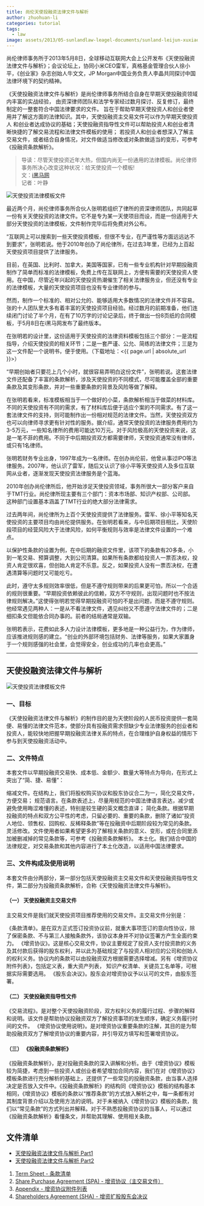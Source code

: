 ```yaml
---
title: 尚伦天使投融资法律文件与解析
author: zhuohuan-li
categories: tutorial
tags:
  - law
image: assets/2013/05-sunlandlaw-leagel-documents/sunland-leijun-xuxiaoping.jpg
---
```


尚伦律师事务所于2013年5月8日，全球移动互联网大会上公开发布《天使投融资法律文件与解析》；会议论坛上，协同小米CEO雷军，真格基金管理合伙人徐小平，《创业家》杂志创始人牛文文，JP Morgan中国业务负责人李晶共同探讨中国法律环境下的契约精神。

《天使投融资法律文件与解析》是尚伦律师事务所结合自身在早期天使投融资领域内丰富的实战经验， 由资深律师团队和法学专家经过数月探讨、反复修订，最终制定的一整套符合中国法律要求的文件。 旨在于帮助早期天使投资人和创业者使用并了解这方面的法律知识。其中，天使投融资主交易文件可以作为早期天使投资人 和创业者达成协议的基础；天使投融资指导性文件可以帮助投资人和创业者清晰快捷的了解交易流程和法律文件模板的使用； 若投资人和创业者想深入了解主交易文件，或者结合自身情况，对文件做适当修改或对条款做适当的变形，可参考《投融资条款解析》。

> 导读：尽管天使投资近年大热，但国内尚无一份通用的法律模板。尚伦律师事务所决心改变这种状况：给天使投资一个模板!  
> 文：[i黑马网](http://www.iheima.com/article-40071.html)  
> 记者：叶静  

![天使投资法律模板文件](/assets/2013/05-sunlandlaw-leagel-documents/chuangyejia.jpg)

最近两个月，尚伦律师事务所合伙人张明若组织了律所的资深律师团队，共同起草一份有关天使投资的法律文件。它不是专为某一天使项目而设，而是一份适用于大部分天使投资的法律模板，文件制作完毕后将免费对外公布。

“互联网上可以搜索到一些天使投资模板，但很不专业，在严谨性等方面远远达不到要求”，张明若说。他于2010年创办了尚伦律所，在过去3年里，已经为上百起天使投资项目提供了法律服务。

目前，在英国、比利时、加拿大，美国等国家，已有一些专业机构针对早期投融资制作了简单而标准的法律模板，免费上传在互联网上，方便有需要的天使投资人使用。在中国，尽管近年兴起的天使投资热潮催生了相关法律服务业，但还没有专业的法律模板，大量的天使投资项目也没有专业律师的参与。

然而，制作一个标准的、相对公允的、能够适用大多数情况的法律文件并不容易。张的十人团队里大多有着丰富的天使投资项目经验。经过数月的前期准备，他们连续闭门讨论了半个月，在有了10万字的讨论记录后，终于做出一份8页纸的合同模板，于5月8日在i黑马网发布了最终版本。

在张明若的设计里，这份适用于天使投资的法律资料模板包括三个部分：一是流程指导，介绍天使投资的相关环节；二是一套严谨、公允、简练的法律文件；三是为这一文件配一个说明书，便于使用。（下载地址：<{{ page.url | absolute_url }}>）

“早期创始者只要花上几个小时，就很容易弄明白这份文件”，张明若说。这套法律文件还配备了丰富的条款解析，涉及天使投资的不同模式，尽可能覆盖全部的重要条款及其变形条款，并对一些重要条款的背景及风险等做了解释。

在张明若看来，标准模板相当于一个做好的小菜，条款解析相当于做菜的材料库。不同的天使投资有不同的需求，有了材料库后便于适应个案的不同需求。有了这一套法律文件的支持，则可能制作出一份相对规范的法律文件。当然，天使投资双方也可以向律师寻求更有针对性的服务。据介绍，通常天使投资的法律服务费用约为3-5万元，一些知名律所的费用可能达10万元。对于风险极高的天使投资来说，这是一笔不菲的费用。不同于中后期投资双方都需要律师，天使投资通常没有律师，或只有1名律师。

张明若财务专业出身，1997年成为一名律师。在创办尚伦前，他曾从事过IPO等法律服务。2007年，他认识了雷军，随后又认识了徐小平等天使投资人及多位互联网从业者，逐渐发现天使投资法律服务是个蓝海。

2010年创办尚伦律所后，他开始涉足天使投资领域，事务所很大一部分客户来自于TMT行业。尚伦律所现主要有三个部门：资本市场部、知识产权部、公司部。这种部门设置基本涵盖了TMT行业的绝大部分法律需求。

过去两年间，尚伦律所为上百个天使投资提供了法律服务。雷军、徐小平等知名天使投资的主要项目均由尚伦提供服务。在张明若看来，与中后期项目相比，天使阶段项目的经营风险大于法律风险，如何平衡规则与效率是法律文件设置的一个难点。

以保护性条款的设置为例，在中后期的融资文件里，该项下的条款有20多条，小到一笔交易、预算调整，大到公司清算。如果所有条款都给投资人一票否决权，投资人肯定很欢喜，但创始人肯定不乐意。反之，如果投资人没有一票否决权，在遭遇清算等问题时又可能吃亏。

此时，遵守太多规则效率很低，但是不遵守规则带来的后果更可怕，所以一个合适的规则很重要。“早期投资依赖彼此的信赖，双方不守规则，出现问题时也不按法律规则解决。”这使得张明若觉得早期投融资可怕的不是出问题，而是不遵守规则。他经常遇见两种人：一是从不看法律文件，遇见纠纷又不愿遵守法律文件的；二是细扣条文但能依合同办事的。前者的结局通常是双输。

张明若表示，花费如此多人力设计法律模板，更多地是一种公益行为，作为律师，应该推进规则感的建立。“创业的外部环境包括财务、法律等服务，如果大家置身于一个规则感强的社会里，会觉得安全，创业成功的几率也会更高。”

-----

## 天使投融资法律文件与解析

![天使投资法律模板文件](/assets/2013/05-sunlandlaw-leagel-documents/docment-analyze.jpg)

### 一、目标

《天使投融资法律文件与解析》的制作目的是为天使阶段的人民币投资提供一套简便、易懂的法律文件范本，使部分具有投融资需求但缺少专业法律服务的创业者和投资人，能较快地把握早期投融资法律关系的特点，在合理维护自身权益的情形下参与到天使投融资活动中。

### 二、文件特点

本套文件以早期投融资交易快、成本低、金额少、数量大等特点为导向，在形式上突出了“简、捷、易懂”：

缩减文件。在结构上，我们将股权购买协议和股东协议合二为一，简化交易文件，方便交易；
规范语言。在条款表述上，尽量用规范的中国法律语言表达，减少或避免使用晦涩难懂的表述，特别是较生硬的英文概念直译；
简化条款。根据早期投融资的特点和双方公平性的考虑，只留必要的、重要的条款，删除了诸如“投资人地位、领售权、回购权、反稀释条款”等在投融资中后期阶段较为常见的条款。
灵活修改。文件使用者如果希望更多的了解相关条款的意义、变形，或在合同里添加被删减掉的常见条款等，可参考《投融资条款解析》。
本土化。我们结合中国的法律规定，对交易条款和其他内容进行了本土化改造，以适用中国法律要求。

### 三、文件构成及使用说明

本套文件由分两部分，第一部分包括天使投融资主交易文件和天使投融资指导性文件，第二部分为投融资条款解析，合称《天使投融资法律文件与解析》。

#### （一） 天使投融资主交易文件

主交易文件是我们就天使投资项目推荐使用的交易文件。主交易文件分别是：

《条款清单》。是在双方正式签订投资协议前，就重大事项签订的意向性协议，除了保密条款、不与第三人接触条款外，该协议本身并不对协议签署方产生全面约束力。
《增资协议》。这是核心交易文件，协议主要规定了投资人支付投资款的义务及其付款后获得的股东权利，并以此为基础规定了与投资人相对应的公司和创始人的权利义务。协议内的条款可以由投融资双方根据需要选择增减。另有《增资协议附件列表》，包括定义表，重大资产列表， 知识产权清单、关键员工名单等，可根据实际需要选用。
《股东会决议》。股东会对增资协议予以认可的文件，由股东签署。

#### （二） 天使投融资指导性文件

《交易流程》。是对整个天使投融资阶段，双方权利义务的履行过程、步骤的解释和说明。该文件是帮助协议投融资双方了解投资事项的发生顺序，确定义务履行时间的文件。
《增资协议使用说明》。是对增资协议重要条款的注解，其目的是为帮助投融资双方了解增资协议的重要内容，并引导双方填写和签署增资协议。

#### （三） 《投融资条款解析》

《投融资条款解析》，是对投融资条款的深入讲解和分析。由于《增资协议》模板较为简捷，考虑到一些投资人或创业者希望增加合同内容，我们在对《增资协议》模板条款进行充分解析的基础上，还提供了一些常见的投融资条款，由当事人选择决定是否放入文件中。《投融资条款解析》的结构同《增资协议》模板的结构基本相同，《增资协议》模板的条款以“推荐条款”的方式放入解析之中，每一条都有对其制度背景介绍以及使用方法的说明。对于未被纳入《增资协议》模板的条款，我们以“常见条款”的方式列出并解释。对于不熟悉投融资协议的当事人，可以通过《投融资条款解析》看懂条文，并帮助其理解、使用相关条款。

## 文件清单

- [天使投融资法律文件与解析 Part1](/assets/2013/05-sunlandlaw-leagel-documents/sunland-angel-investment-and-financing-legal-document-analyze-part1.pdf)
- [天使投融资法律文件与解析 Part2](/assets/2013/05-sunlandlaw-leagel-documents/sunland-angel-investment-and-financing-legal-document-analyze-part2.pdf)

1. [Term Sheet - 条款清单](/assets/2013/05-sunlandlaw-leagel-documents/1-term-sheet.doc)
2. [Share Purchase Agreement (SPA) - 增资协议（主交易文件）](/assets/2013/05-sunlandlaw-leagel-documents/2-share-purchase-agreement.doc)
3. [Appendix - 增资协议附件列表](/assets/2013/05-sunlandlaw-leagel-documents/3-share-purchase-agreement-appendix.doc)
4. [Shareholders Agreement (SHA) - 增资扩股股东会决议](/assets/2013/05-sunlandlaw-leagel-documents/4-shareholders-agreement.doc )
